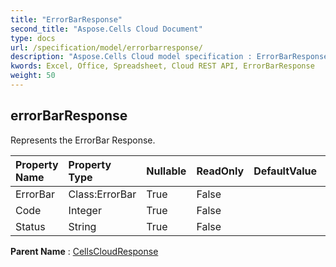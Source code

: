 ```yaml
---
title: "ErrorBarResponse"
second_title: "Aspose.Cells Cloud Document"
type: docs
url: /specification/model/errorbarresponse/
description: "Aspose.Cells Cloud model specification : ErrorBarResponse. Effortlessly handle Excel and other spreadsheet documents with features like opening, generating, editing, splitting, merging, comparing, and converting."
kwords: Excel, Office, Spreadsheet, Cloud REST API, ErrorBarResponse
weight: 50
---
```


## **errorBarResponse**

Represents the ErrorBar Response. 

| Property Name | Property Type | Nullable |  ReadOnly | DefaultValue | Description | 
| :- | :- | :- |:- |  :- | :- |
| ErrorBar | Class:ErrorBar | True |  False |  |  |  
| Code | Integer | True |  False |  |  |  
| Status | String | True |  False |  |  |  

**Parent Name** : [CellsCloudResponse](/specification/model/cellscloudresponse)

